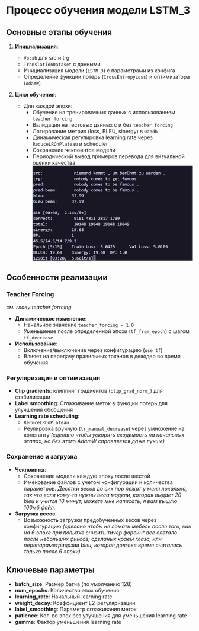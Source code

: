 # Процесс обучения модели LSTM_3

## Основные этапы обучения

1. **Инициализация**:
   - `Vocab` для src и trg
   - `TranslationDataset` с данными
   - Инициализация модели (`LSTM_3`) с параметрами из конфига
   - Определение функции потерь (`CrossEntropyLoss`) и оптимизатора (`AdamW`)

2. **Цикл обучения**:
   - Для каждой эпохи:
     - Обучение на тренировочных данных с использованием `teacher forcing`
     - Валидация на тестовых данных с и без `teacher forcing`
     - Логирование метрик (loss, BLEU, sinergy) в `wandb`
     - Динамическая регулировка learning rate через `ReduceLROnPlateau` и scheduler
     - Сохранение чекпоинтов модели
     - Периодический вывод примеров перевода для визуальной оценки качества
![alt text](images/image-1.png)

## Особенности реализации

### Teacher Forcing

*см. главу teacher forrcing*

- **Динамическое изменение**:
  - Начальное значение `teacher_forcing = 1.0`
  - Уменьшение после определенной эпохи (`tf_from_epoch`) с шагом `tf_decrease`
- **Использование**:
  - Включение/выключение через конфигурацию (`use_tf`)
  - Влияет на передачу правильных токенов в декодер во время обучения

### Регуляризация и оптимизация

- **Clip gradients**: клиппинг градиентов (`clip_grad_norm_`) для стабилизации
- **Label smoothing**: Сглаживание меток в функции потерь для улучшения обобщения
- **Learning rate scheduling**:
  - `ReduceLROnPlateau`
  - Реулировка вручную (`lr_manual_decrease`) через умножение на константу *(сделано чтобы ускорять сходимость на начальных этапах, но без этого AdamW справляется даже лучше)*

### Сохранение и загрузка

- **Чекпоинты**:
  - Сохранение модели каждую эпоху после шестой
  - Именование файлов с учетом конфигурации и количества параметров. *Десятки весов до сих пор лежат у меня локально, так что если кому-то нужны веса модели, которая выдает 20 bleu и учится 10 минут, можете мне написать, я вам вышлю 100мб файл.*
- **Загрузка весов**:
  - Возможность загрузки предобученных весов через конфигурацию *(сделано чтобы не ломать мебель после того, как на 6 эпохе при попытке снизить тичер форсинг все слетало после небольших фиксов, сделаных краем глаза, или перепараметрицазии bleu, которая долгове время считалась только после 6 эпохи)*

## Ключевые параметры

- **batch_size**: Размер батча (по умолчанию 128)
- **num_epochs**: Количество эпох обучения
- **learning_rate**: Начальный learning rate
- **weight_decay**: Коэффициент L2-регуляризации
- **label_smoothing**: Параметр сглаживания меток
- **patience**: Кол-во эпох без улучшения для уменьшения learning rate
- **gamma**: Фактор уменьшения learning rate
